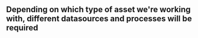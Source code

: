 ## Depending on which type of asset we're working with, different datasources and processes will be required
